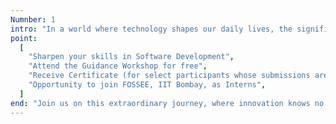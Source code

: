 ```yaml
---
Numnber: 1
intro: "In a world where technology shapes our daily lives, the significance of this hackathon cannot be overstated. Here, participants have the opportunity to redefine the boundaries of what's possible. By merging open source principles with cutting-edge technologies, we aim to:"
point:
  [
    "Sharpen your skills in Software Development",
    "Attend the Guidance Workshop for free",
    "Receive Certificate (for select participants whose submissions are shortlisted)",
    "Opportunity to join FOSSEE, IIT Bombay, as Interns",
  ]
end: "Join us on this extraordinary journey, where innovation knows no bounds. Together, let's turn ideas into actions and make a lasting impact on society and the environment. The Open Source Hardware IoT GIS Hackathon is your stage to shine, and the world is waiting to witness your brilliance."
---
```

